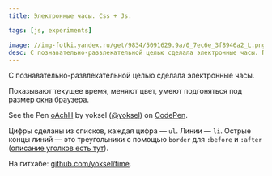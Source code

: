 ```yaml
---
title: Электронные часы. Css + Js.

tags: [js, experiments]

image: //img-fotki.yandex.ru/get/9834/5091629.9a/0_7ec6e_3f8946a2_L.png
desc: С познавательно-развлекательной целью сделала электронные часы. Показывают текущее время, меняют цвет, умеют подгоняться под размер окна браузера.
---
```


С познавательно-развлекательной целью сделала электронные часы.

Показывают текущее время, меняют цвет, умеют подгоняться под размер окна браузера.
<!--more-->

<p data-height="370" data-theme-id="4974" data-slug-hash="oAchH" data-default-tab="result" class='codepen'>See the Pen <a href='http://codepen.io/yoksel/pen/oAchH/'>oAchH</a> by yoksel (<a href='http://codepen.io/yoksel'>@yoksel</a>) on <a href='http://codepen.io'>CodePen</a>.</p>
<script async src="//codepen.io/assets/embed/ei.js"></script>

Цифры сделаны из cписков, каждая цифра — <code>ul</code>. Линии — <code>li</code>.
Острые концы линий — это треугольники с помощью <code>border</code> для <code>:before</code> и <code>:after</code> (<a href="/strelki-s-pomoshh-yu-svojstva-border">описание уголков есть тут</a>).

На гитхабе: <a href="https://github.com/yoksel/time">github.com/yoksel/time</a>.
